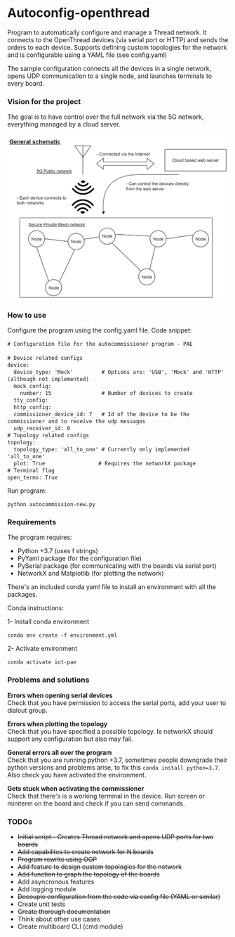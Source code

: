 # Autoconfig-openthread
Program to automatically configure and manage a Thread network. It connects to the OpenThread devices (via serial port or HTTP)
and sends the orders to each device. Supports defining custom topologies for the network and is configurable using a YAML file (see config.yaml)

The sample configuration connects all the devices in a single network, opens UDP communication to a single node, and 
launches terminals to every board.

### Vision for the project
The goal is to have control over the full network via the 5G network, everything managed by a cloud server.

![schematic](./docs/schematic.png)

### How to use
Configure the program using the config.yaml file. Code snippet:
```
# Configuration file for the autocommissioner program - PAE

# Device related configs
device: 
  device_type: 'Mock'         # Options are: 'USB', 'Mock' and 'HTTP' (although not implemented)
  mock_config:  
    number: 15                # Number of devices to create
  tty_config:
  http_config:
  commissioner_device_id: 7   # Id of the device to be the commissioner and to receive the udp messages
  udp_receiver_id: 0
# Topology related configs
topology:
  topology_type: 'all_to_one' # Currently only implemented 'all_to_one'
  plot: True                 # Requires the networkX package
# Terminal flag
open_terms: True
```

Run program:
```
python autocommission-new.py
```

### Requirements
The program requires:
-   Python +3.7 (uses f strings)
-   PyYaml package (for the configuration file)
-   PySerial package (for communicating with the boards via serial port)
-   NetworkX and Matplotlib (for plotting the network)

There's an included conda yaml file to install an environment with all the packages.

Conda instructions:

1- Install conda environment
```
conda env create -f environment.yml
```
2- Activate environment
```
conda activate iot-pae
```

### Problems and solutions 
**Errors when opening serial devices**\
Check that you have permission to access the serial ports, add your user to dialout group.

**Errors when plotting the topology**\
Check that you have specified a possible topology. Ie networkX should support any configuration but also may fail.

**General errors all over the program**\
Check that you are running python +3.7, sometimes people downgrade their python versions and problems arise, to fix this `conda install python=3.7`. Also check you have activated the environment.

**Gets stuck when activating the commissioner**\
Check that there's is a working terminal in the device. Run screen or miniterm on the board and check if you can send commands.


### TODOs
- ~~Initial script - Creates Thread network and opens UDP ports for two boards~~
- ~~Add capabilites to create network for N boards~~
- ~~Program rewrite using OOP~~
- ~~Add feature to design custom topologies for the network~~
- ~~Add function to graph the topology of the boards~~
- Add asyncronous features 
- Add logging module
- ~~Decouple configuration from the code via config file (YAML or similar)~~
- Create unit tests
- ~~Create thorough documentation~~
- Think about other use cases
- Create multiboard CLI (cmd module) 




